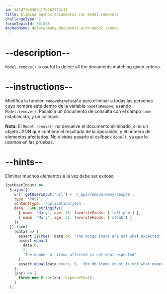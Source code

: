 ```yaml
---
id: 587d7fb8367417b2b2512c11
title: Elimina muchos documentos con model.remove()
challengeType: 2
forumTopicId: 301538
dashedName: delete-many-documents-with-model-remove
---
```


# --description--

`Model.remove()` is useful to delete all the documents matching given criteria.

# --instructions--

Modifica la función `removeManyPeople` para eliminar a todas las personas cuyo nombre esté dentro de la variable `nameToRemove`, usando `Model.remove()`. Pásalo a un documento de consulta con el campo `name` establecido, y un callback.

**Nota:** El `Model.remove()` no devuelve el documento eliminado, sino un objeto JSON que contiene el resultado de la operación, y el número de elementos afectados. No olvides pasarlo al callback `done()`, ya que lo usamos en las pruebas.

# --hints--

Eliminar muchos elementos a la vez debe ser exitoso

```js
(getUserInput) =>
  $.ajax({
    url: getUserInput('url') + '/_api/remove-many-people',
    type: 'POST',
    contentType: 'application/json',
    data: JSON.stringify([
      { name: 'Mary', age: 16, favoriteFoods: ['lollipop'] },
      { name: 'Mary', age: 21, favoriteFoods: ['steak'] }
    ])
  }).then(
    (data) => {
      assert.isTrue(!!data.ok, 'The mongo stats are not what expected');
      assert.equal(
        data.n,
        2,
        'The number of items affected is not what expected'
      );
      assert.equal(data.count, 0, 'the db items count is not what expected');
    },
    (xhr) => {
      throw new Error(xhr.responseText);
    }
  );
```

